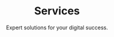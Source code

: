 ---
layout: services
title: Services
subtitle: Expert solutions for your digital success.
seo:
  title: "Services | Oak Island Designs - Website, Logo, Shopify & More"
  description: >-
    Oak Island Designs provides diverse digital services including website design and development, Shopify setup, logo creation, and SEO services.
button:
  icon: arrow-right
  title: Let's Talk
  link: /contact/
---